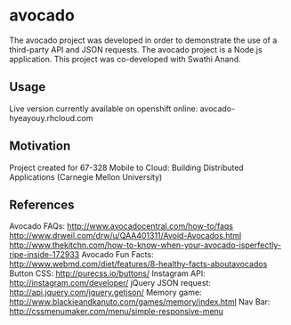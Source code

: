 # avocado

The avocado project was developed in order to demonstrate the use of a third-party API and JSON requests. The avocado project is a Node.js application. This project was co-developed with Swathi Anand.

## Usage

Live version currently available on openshift online: avocado-hyeayouy.rhcloud.com

## Motivation

Project created for 67-328 Mobile to Cloud: Building Distributed Applications (Carnegie Mellon University)

## References

Avocado FAQs: 
http://www.avocadocentral.com/how-to/faqs
http://www.drweil.com/drw/u/QAA401311/Avoid-Avocados.html
http://www.thekitchn.com/how-to-know-when-your-avocado-isperfectly-ripe-inside-172933
Avocado Fun Facts: http://www.webmd.com/diet/features/8-healthy-facts-aboutavocados
Button CSS: http://purecss.io/buttons/
Instagram API: http://instagram.com/developer/
jQuery JSON request: http://api.jquery.com/jquery.getjson/
Memory game: http://www.blackieandkanuto.com/games/memory/index.html
Nav Bar: http://cssmenumaker.com/menu/simple-responsive-menu